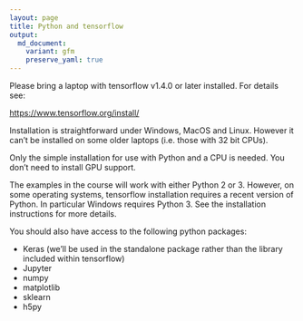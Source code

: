 ```yaml
---
layout: page
title: Python and tensorflow
output:
  md_document:
    variant: gfm
    preserve_yaml: true
---
```


Please bring a laptop with tensorflow v1.4.0 or later installed. For
details see:

<https://www.tensorflow.org/install/>

Installation is straightforward under Windows, MacOS and Linux. However
it can’t be installed on some older laptops (i.e. those with 32 bit
CPUs).

Only the simple installation for use with Python and a CPU is needed.
You don’t need to install GPU support.

The examples in the course will work with either Python 2 or 3. However,
on some operating systems, tensorflow installation requires a recent
version of Python. In particular Windows requires Python 3. See the
installation instructions for more details.

You should also have access to the following python packages:

  - Keras (we’ll be used in the standalone package rather than the
    library included within tensorflow)
  - Jupyter
  - numpy
  - matplotlib
  - sklearn
  - h5py
